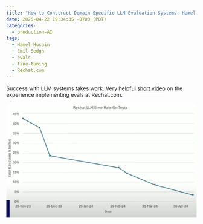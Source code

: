 ```yaml
---
title: "How to Construct Domain Specific LLM Evaluation Systems: Hamel Husain and Emil Sedgh"
date: 2025-04-22 19:34:35 -0700 (PDT)
categories:
  - production-AI
tags:
  - Hamel Husain
  - Emil Sedgh
  - evals
  - fine-tuning
  - Rechat.com
---
```


Success with LLM systems takes work. Very helpful [short video](https://youtu.be/eLXF0VojuSs) on the experience implementing evals at Rechat.com.

![Rechat.com LLM error rate reduction](assets/images/rechat_error_rate_reduction_evals.png)

